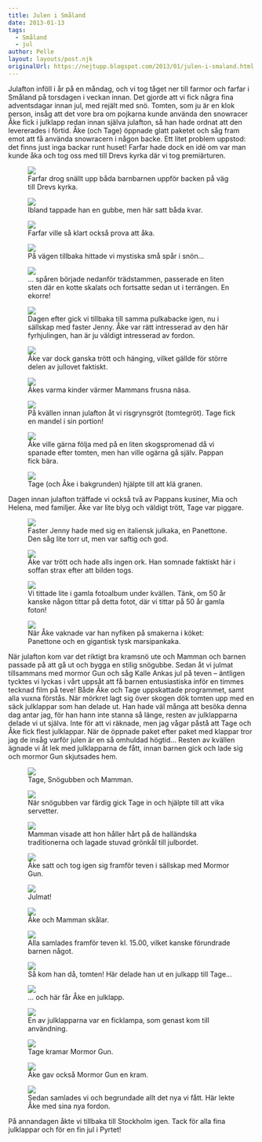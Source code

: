 ```yaml
---
title: Julen i Småland
date: 2013-01-13
tags: 
  - Småland
  - jul	
author: Pelle
layout: layouts/post.njk
originalUrl: https://nejtupp.blogspot.com/2013/01/julen-i-smaland.html
---
```


Julafton inföll i år på en måndag, och vi tog tåget ner till farmor och farfar i Småland på torsdagen i veckan innan. Det gjorde att vi fick några fina adventsdagar innan jul, med rejält med snö. Tomten, som ju är en klok person, insåg att det vore bra om pojkarna kunde använda den snowracer Åke fick i julklapp redan innan själva julafton, så han hade ordnat att den levererades i förtid. Åke (och Tage) öppnade glatt paketet och såg fram emot att få använda snowracern i någon backe. Ett litet problem uppstod: det finns just inga backar runt huset! Farfar hade dock en idé om var man kunde åka och tog oss med till Drevs kyrka där vi tog premiärturen.

<figure>
	<img src="../../../../img/Kring+jul+i+Pyrtet-5C5C0200.jpg">
	<figcaption>Farfar drog snällt upp båda barnbarnen uppför backen på väg till Drevs kyrka.</figcaption>
</figure>

<figure>
	<img src="../../../../img/Kring+jul+i+Pyrtet-5C5C0205.jpg">
	<figcaption>Ibland tappade han en gubbe, men här satt båda kvar.</figcaption>
</figure><div style="text-align: start;">

<figure>
	<img src="../../../../img/Kring+jul+i+Pyrtet-5C5C0241.jpg">
	<figcaption>Farfar ville så klart också prova att åka.</figcaption>
</figure><div style="text-align: start;">

<figure>
	<img src="../../../../img/Kring+jul+i+Pyrtet-5C5C0249.jpg">
	<figcaption>På vägen tillbaka hittade vi mystiska små spår i snön...</figcaption>
</figure><div style="text-align: start;">

<figure>
	<img src="../../../../img/Kring+jul+i+Pyrtet-5C5C0245.jpg">
	<figcaption>... spåren började nedanför trädstammen, passerade en liten sten där en kotte skalats och fortsatte sedan ut i terrängen. En ekorre!</figcaption>
</figure><div style="text-align: start;">

<figure>
	<img src="../../../../img/Kring+jul+i+Pyrtet-5C5C0283.jpg">
	<figcaption>Dagen efter gick vi tillbaka till samma pulkabacke igen, nu i sällskap med faster Jenny. Åke var rätt intresserad av den här fyrhjulingen, han är ju väldigt intresserad av fordon.</figcaption>
</figure><div style="text-align: start;">

<figure>
	<img src="../../../../img/Kring+jul+i+Pyrtet-5C5C0293.jpg">
	<figcaption>Åke var dock ganska trött och hänging, vilket gällde för större delen av jullovet faktiskt.</figcaption>
</figure>

<figure>
	<img src="../../../../img/Kring+jul+i+Pyrtet-5C5C0298.jpg">
	<figcaption>Åkes varma kinder värmer Mammans frusna näsa.</figcaption>
</figure><div style="text-align: start;">

<figure>
	<img src="../../../../img/Kring+jul+i+Pyrtet-5C5C0387.jpg">
	<figcaption>På kvällen innan julafton åt vi risgrynsgröt (tomtegröt). Tage fick en mandel i sin portion!</figcaption>
</figure><div style="text-align: start;">

<figure>
	<img src="../../../../img/Kring+jul+i+Pyrtet-5C5C0318.jpg">
	<figcaption>Åke ville gärna följa med på en liten skogspromenad då vi spanade efter tomten, men han ville ogärna gå själv. Pappan fick bära.</figcaption>
</figure><div style="text-align: start;">

<figure>
	<img src="../../../../img/Kring+jul+i+Pyrtet-5C5C0256.jpg">
	<figcaption>Tage (och Åke i bakgrunden) hjälpte till att klä granen.</figcaption>
</figure>

Dagen innan julafton träffade vi också två av Pappans kusiner, Mia och Helena, med familjer. Åke var lite blyg och väldigt trött, Tage var piggare. </div>

<figure>
	<img src="../../../../img/Lillejulafton+med+Ekstro%CC%88ms-5C5C0353.jpg">
	<figcaption>Faster Jenny hade med sig en italiensk julkaka, en Panettone. Den såg lite torr ut, men var saftig och god.</figcaption>
</figure>

<figure>
	<img src="../../../../img/Lillejulafton+med+Ekstro%CC%88ms-5C5C0344.jpg">
	<figcaption>Åke var trött och hade alls ingen ork. Han somnade faktiskt här i soffan strax efter att bilden togs.</figcaption>
</figure>

<figure>
	<img src="../../../../img/Lillejulafton+med+Ekstro%CC%88ms-5C5C0358.jpg">
	<figcaption>Vi tittade lite i gamla fotoalbum under kvällen. Tänk, om 50 år kanske någon tittar på detta fotot, där vi tittar på 50 år gamla foton!</figcaption>
</figure>

<figure>
	<img src="../../../../img/Lillejulafton+med+Ekstro%CC%88ms-5C5C0365.jpg">
	<figcaption>När Åke vaknade var han nyfiken på smakerna i köket: Panettone och en gigantisk tysk marsipankaka.</figcaption>
</figure>

När julafton kom var det riktigt bra kramsnö ute och Mamman och barnen passade på att gå ut och bygga en stilig snögubbe. Sedan åt vi julmat tillsammans med mormor Gun och såg Kalle Ankas jul på teven – äntligen tycktes vi lyckas i vårt uppsåt att få barnen entusiastiska inför en timmes tecknad film på teve! Både Åke och Tage uppskattade programmet, samt alla vuxna förstås. När mörkret lagt sig över skogen dök tomten upp med en säck julklappar som han delade ut. Han hade väl många att besöka denna dag antar jag, för han hann inte stanna så länge, resten av julklapparna delade vi ut själva. Inte för att vi räknade, men jag vågar påstå att Tage och Åke fick flest julklappar. När de öppnade paket efter paket med klappar tror jag de insåg varför julen är en så omhuldad högtid... Resten av kvällen ägnade vi åt lek med julklapparna de fått, innan barnen gick och lade sig och mormor Gun skjutsades hem.

<figure>
	<img src="../../../../img/Julafton-5C5C0402.jpg">
	<figcaption>Tage, Snögubben och Mamman.</figcaption>
</figure>

<figure>
	<img src="../../../../img/Julafton-5C5C0410.jpg">
	<figcaption>När snögubben var färdig gick Tage in och hjälpte till att vika servetter.</figcaption>
</figure>

<figure>
	<img src="../../../../img/Julafton-5C5C0414.jpg">
	<figcaption>Mamman visade att hon håller hårt på de halländska traditionerna och lagade stuvad grönkål till julbordet.</figcaption>
</figure>

<figure>
	<img src="../../../../img/Julafton-5C5C0418.jpg">
	<figcaption>Åke satt och tog igen sig framför teven i sällskap med Mormor Gun.</figcaption>
</figure>

<figure>
	<img src="../../../../img/Julafton-5C5C0428.jpg">
	<figcaption>Julmat!</figcaption>
</figure>

<figure>
	<img src="../../../../img/Julafton-5C5C0433.jpg">
	<figcaption>Åke och Mamman skålar.</figcaption>
</figure>

<figure>
	<img src="../../../../img/Julafton-5C5C0450.jpg">
	<figcaption>Alla samlades framför teven kl. 15.00, vilket kanske förundrade barnen något.</figcaption>
</figure>

<figure>
	<img src="../../../../img/Julafton-5C5C0476.jpg">
	<figcaption>Så kom han då, tomten! Här delade han ut en julkapp till Tage...</figcaption>
</figure>

<figure>
	<img src="../../../../img/Julafton-5C5C0486.jpg">
	<figcaption>... och här får Åke en julklapp.</figcaption>
</figure>

<figure>
	<img src="../../../../img/Julafton-5C5C0515.jpg">
	<figcaption>En av julklapparna var en ficklampa, som genast kom till användning.</figcaption>
</figure>

<figure>
	<img src="../../../../img/Julafton-5C5C0570.jpg">
	<figcaption>Tage kramar Mormor Gun.</figcaption>
</figure>

<figure>
	<img src="../../../../img/Julafton-5C5C0566.jpg">
	<figcaption>Åke gav också Mormor Gun en kram.</figcaption>
</figure>

<figure>
	<img src="../../../../img/Julafton-5C5C0573.jpg">
	<figcaption>Sedan samlades vi och begrundade allt det nya vi fått. Här lekte Åke med sina nya fordon.</figcaption>
</figure>

På annandagen åkte vi tillbaka till Stockholm igen. Tack för alla fina julklappar och för en fin jul i Pyrtet!
